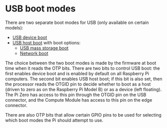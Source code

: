 # USB boot modes

There are two separate boot modes for USB (only available on certain models): 

* [USB device boot](device.md)
* [USB host boot](host.md) with boot options:
  * [USB mass storage boot](msd.md)
  * [Network boot](net.md)

The choice between the two boot modes is made by the firmware at boot time when it reads the OTP bits. There are two bits to control USB boot: the first enables device boot and is enabled by default on all Raspberry Pi computers. The second bit enables USB host boot; if this bit is also set, then the processor reads the OTGID pin to decide whether to boot as a host (driven to zero as on the Raspberry Pi Model B) or as a device (left floating). The Pi Zero has access to this pin through the OTGID pin on the USB connector, and the Compute Module has access to this pin on the edge connector.

There are also OTP bits that allow certain GPIO pins to be used for selecting which boot modes the Pi should attempt to use.
